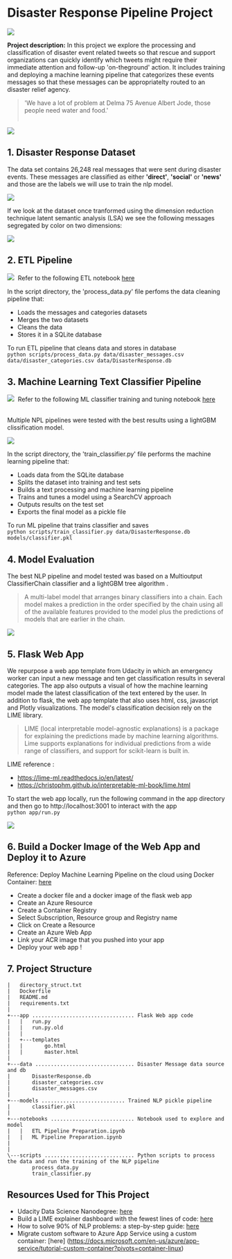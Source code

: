 # Disaster Response Pipeline Project


<kbd> <img src="https://github.com/ChristopherCochet/Disaster-Message-NLP-Pipeline/blob/master/images/project-overview.PNG"/> </kbd>


**Project description:** In this project we explore the processing and classification of disaster event related tweets so that rescue and support organizations can quickly identify which tweets might require their immediate attention and follow-up 'on-theground' action.  It includes training and deploying a machine learning pipeline that categorizes these events messages so that these messages can be appropriatelty routed to an disaster relief agency.<br>

> 'We have a lot of problem at Delma 75 Avenue Albert Jode, those people need water and food.' <br><br>

<kbd> <img src="https://github.com/ChristopherCochet/Disaster-Message-NLP-Pipeline/blob/master/images/App-demo.gif"/> </kbd>


## 1. Disaster Response Dataset

 The data set contains 26,248 real messages that were sent during disaster events. These messages are classified as either **'direct'**, **'social'** or **'news'** and those are the labels we will use to train the nlp model.

<kbd> <img src="https://github.com/ChristopherCochet/Disaster-Message-NLP-Pipeline/blob/master/images/dataset-1.PNG"/> </kbd>

 If we look at the dataset once tranformed using the dimension reduction technique latent semantic analysis (LSA) we see the following messages segregated by color on two dimensions: 

<kbd> <img src="https://github.com/ChristopherCochet/Disaster-Message-NLP-Pipeline/blob/master/images/dataset-lsa.PNG"/> </kbd>

## 2. ETL Pipeline

<kbd> <img src="https://christophercochet.github.io/Market-Basket-Analysis/images/jupyter.png"/> </kbd>
Refer to the following ETL notebook [here](https://github.com/ChristopherCochet/Disaster-Message-NLP-Pipeline/blob/master/notebooks/ETL%20Pipeline%20Preparation.ipynb)

In the script directory, the 'process_data.py' file perfoms the data cleaning pipeline that:

* Loads the messages and categories datasets
* Merges the two datasets
* Cleans the data
* Stores it in a SQLite database <br>

To run ETL pipeline that cleans data and stores in database <br>
    ```python scripts/process_data.py data/disaster_messages.csv data/disaster_categories.csv data/DisasterResponse.db```

## 3. Machine Learning Text Classifier Pipeline

<kbd> <img src="https://christophercochet.github.io/Market-Basket-Analysis/images/jupyter.png"/> </kbd>
Refer to the following ML classifier training and tuning notebook [here](http://localhost:8888/notebooks/Disaster-Recovery-Message_Classification/notebooks/ML%20Pipeline%20Preparation.ipynb)

<br> Multiple NPL pipelines were tested with the best results using a lightGBM clissification model. <br>

<kbd> <img src="https://github.com/ChristopherCochet/Disaster-Message-NLP-Pipeline/blob/master/images/model-pipelines.PNG"/> </kbd>


In the script directory, the 'train_classifier.py' file performs the machine learning pipeline that:

* Loads data from the SQLite database
* Splits the dataset into training and test sets
* Builds a text processing and machine learning pipeline
* Trains and tunes a model using a SearchCV approach
* Outputs results on the test set
* Exports the final model as a pickle file

To run ML pipeline that trains classifier and saves <br>
    ```python scripts/train_classifier.py data/DisasterResponse.db models/classifier.pkl```


## 4. Model Evaluation
The best NLP pipeline and model tested was based on a Multioutput ClassifierChain classifier and a lightGBM tree algorithm .

> A multi-label model that arranges binary classifiers into a chain.
> Each model makes a prediction in the order specified by the chain using all of the available features provided to the model plus the predictions of models that are earlier in the chain.<br>


<kbd> <img src="https://github.com/ChristopherCochet/Disaster-Message-NLP-Pipeline/blob/master/images/classification-report.PNG"/> </kbd>

## 5. Flask Web App
We repurpose a web app template from Udacity in which an emergency worker can input a new message and ten get classification results in several categories. The app also outputs a visual of how the machine learning model made the latest classification of the text entered by the user. 
In addition to flask, the web app template that also uses html, css, javascript and Plotly visualizations. The model's classification decision rely on the LIME library.

> LIME (local interpretable model-agnostic explanations) is a package for explaining the predictions made by machine learning algorithms. 
> Lime supports explanations for individual predictions from a wide range of classifiers, and support for scikit-learn is built in.

LIME reference :
* https://lime-ml.readthedocs.io/en/latest/ <br>
* https://christophm.github.io/interpretable-ml-book/lime.html <br>

To start the web app locally, run the following command in the app directory and then go to http://localhost:3001 to interact with the app <br>
```python app/run.py```

<kbd> <img src="https://github.com/ChristopherCochet/Disaster-Message-NLP-Pipeline/blob/master/images/classification-result.PNG"/> </kbd>


## 6. Build a Docker Image of the Web App and Deploy it to Azure

Reference: Deploy Machine Learning Pipeline on the cloud using Docker Container: [here](https://towardsdatascience.com/deploy-machine-learning-pipeline-on-cloud-using-docker-container-bec64458dc01) 

* Create a docker file and a docker image of the flask web app
* Create an Azure Resource
* Create a Container Registry
* Select Subscription, Resource group and Registry name
* Click on Create a Resource
* Create an Azure Web App 
* Link your ACR image that you pushed into your app
* Deploy your web app !

## 7. Project Structure


    |   directory_struct.txt
    |   Dockerfile
    |   README.md
    |   requirements.txt
    |   
    +---app ................................. Flask Web app code
    |   |   run.py
    |   |   run.py.old
    |   |   
    |   +---templates
    |   |       go.html
    |   |       master.html
    |           
    +---data ................................ Disaster Message data source and db
    |       DisasterResponse.db
    |       disaster_categories.csv
    |       disaster_messages.csv
    |             
    +---models ........................... Trained NLP pickle pipeline
    |       classifier.pkl
    |       
    +---notebooks ........................... Notebook used to explore and model
    |   |   ETL Pipeline Preparation.ipynb
    |   |   ML Pipeline Preparation.ipynb
    |      
    |           
    \---scripts ............................. Python scripts to process the data and run the training of the NLP pipeline
            process_data.py
            train_classifier.py
        

## Resources Used for This Project
* Udacity Data Science Nanodegree: [here](https://www.udacity.com/course/data-scientist-nanodegree--nd025) <br>
* Build a LIME explainer dashboard with the fewest lines of code: [here](https://towardsdatascience.com/build-a-lime-explainer-dashboard-with-the-fewest-lines-of-code-bfe12e4592d4) <br>
* How to solve 90% of NLP problems: a step-by-step guide: [here](https://blog.insightdatascience.com/how-to-solve-90-of-nlp-problems-a-step-by-step-guide-fda605278e4e) <br>
* Migrate custom software to Azure App Service using a custom container: [here] (https://docs.microsoft.com/en-us/azure/app-service/tutorial-custom-container?pivots=container-linux)







